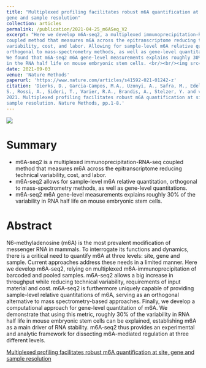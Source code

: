 ```yaml
---
title: "Multiplexed profiling facilitates robust m6A quantification at site, 
gene and sample resolution"
collection: articles
permalink: /publication/2021-04-25_m6ASeq_V2
excerpt: "Here we develop m6A-seq2, a multiplexed immunoprecipitation-RNA-seq 
coupled method that measures m6A across the epitranscriptome reducing technical
variability, cost, and labor. Allowing for sample-level m6A relative quantitations,
orthogonal to mass-spectrometry methods, as well as gene-level quantitations. 
We found that m6A-seq2 m6A gene-level measurements explains roughly 30% of the variability
in the RNA half life on mouse embryonic stem cells. <br/><br/><img src='/images/publications_figs/m6ASeq2.png'><br/>"
date: 2021-09-03
venue: 'Nature Methods'
paperurl: 'https://www.nature.com/articles/s41592-021-01242-z' 
citation: 'Dierks, D., Garcia-Campos, M.A., Uzonyi, A., Safra, M., Edelheit,
S., Rossi, A., Sideri, T., Varier, R.A., Brandis, A., Stelzer, Y. and van Werven, F.,
2021. Multiplexed profiling facilitates robust m6A quantification at site, gene and
sample resolution. Nature Methods, pp.1-8.'
---
```


![](/images/publications_figs/m6ASeq2.png)

Summary
========

* m6A-seq2 is a multiplexed immunoprecipitation-RNA-seq coupled method that 
measures m6A across the epitranscriptome reducing technical variability, cost,
and labor.
* m6A-seq2 allows for sample-level m6A relative quantitation, orthogonal to 
mass-spectrometry methods, as well as gene-level quantitations.
* m6A-seq2 m6A gene-level measurements explains roughly 30% of the variability
in RNA half life on mouse embryonic stem cells.

Abstract
=========

N6-methyladenosine (m6A) is the most prevalent modification of messenger RNA 
in mammals. To interrogate its functions and dynamics, there is a critical
need to quantify m6A at three levels: site, gene and sample. Current approaches 
address these needs in a limited manner. Here we develop m6A-seq2, relying on 
multiplexed m6A-immunoprecipitation of barcoded and pooled samples. m6A-seq2 
allows a big increase in throughput while reducing technical variability, 
requirements of input material and cost. m6A-seq2 is furthermore uniquely 
capable of providing sample-level relative quantitations of m6A, serving as 
an orthogonal alternative to mass spectrometry-based approaches. Finally, 
we develop a computational approach for gene-level quantitation of m6A. We 
demonstrate that using this metric, roughly 30% of the variability in RNA 
half life in mouse embryonic stem cells can be explained, establishing m6A 
as a main driver of RNA stability. m6A-seq2 thus provides an experimental 
and analytic framework for dissecting m6A-mediated regulation at three 
different levels.

<dl>
	<script type='text/javascript' src='https://d1bxh8uas1mnw7.cloudfront.net/assets/embed.js'></script>
	<div data-badge-details="right" data-badge-type="medium-donut" data-doi="https://doi.org/10.1038/s41592-021-01242-z" class="altmetric-embed"></div>
</dl>

<dl>
	<script type="text/javascript" src="//cdn.plu.mx/widget-details.js"></script>
	<a href="https://plu.mx/plum/a/?doi=10.1038%2Fs41592-021-01242-z" class="plumx-details plum-bigben-theme" data-site="plum" data-hide-when-empty="true">Multiplexed profiling facilitates robust m6A quantification at site, gene and sample resolution</a>
</dl>
